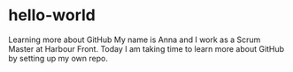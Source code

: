 # hello-world
Learning more about GitHub
My name is Anna and I work as a Scrum Master at Harbour Front.
Today I am taking time to learn more about GitHub by setting up my own repo.
